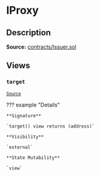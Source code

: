 # IProxy

## Description

**Source:** [contracts/Issuer.sol](https://github.com/Synthetixio/synthetix/tree/v2.56.1-alpha/contracts/Issuer.sol)

## Views

### `target`

<sub>[Source](https://github.com/Synthetixio/synthetix/tree/v2.56.1-alpha/contracts/Issuer.sol#L30)</sub>

??? example "Details"

    **Signature**

    `target() view returns (address)`

    **Visibility**

    `external`

    **State Mutability**

    `view`

